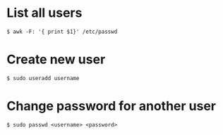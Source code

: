 # List all users
```shell
$ awk -F: '{ print $1}' /etc/passwd
```
# Create new user
```shell
$ sudo useradd username
```
# Change password for another user
```shell
$ sudo passwd <username> <password>
```
